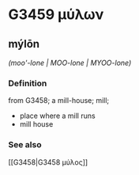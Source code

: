 # G3459 μύλων

## mýlōn

_(moo'-lone | MOO-lone | MYOO-lone)_

### Definition

from G3458; a mill-house; mill; 

- place where a mill runs
- mill house

### See also

[[G3458|G3458 μύλος]]
